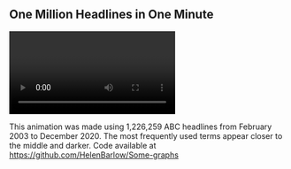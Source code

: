 ## One Million Headlines in One Minute

<html>
  <video src:"https://user-images.githubusercontent.com/92626980/146298872-cdf14660-b9e3-47f0-b029-a928a90148b1.mp4" controls="controls" style="max-width: 730px;"> </video>
</html>

This animation was made using 1,226,259 ABC headlines from February 2003 to December 2020.
The most frequently used terms appear closer to the middle and darker.
Code available at https://github.com/HelenBarlow/Some-graphs
